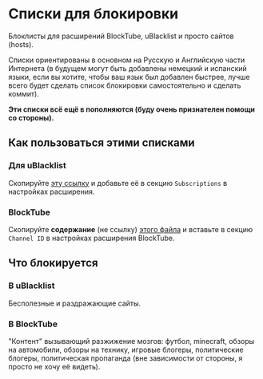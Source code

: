 # Списки для блокировки

Блоклисты для расширений BlockTube, uBlacklist и просто сайтов (hosts).

Списки ориентированы в основном на Русскую и Английскую части Интернета (в будущем могут быть добавлены немецкий и испанский языки, если вы хотите, чтобы ваш язык был добавлен быстрее, лучше всего будет сделать список блокировки самостоятельно и сделать коммит).

**Эти списки всё ещё в пополняются (буду очень признателен помощи со стороны).**

## Как пользоваться этими списками

### Для uBlacklist

Скопируйте [эту ссылку](https://raw.githubusercontent.com/al3eex/blocklists/main/uBlacklist/ublacklist-news.txt) и добавьте её в секцию `Subscriptions` в настройках расширения.

### BlockTube

Скопируйте **содержание** (не ссылку) [этого файла](https://raw.githubusercontent.com/al3eex/blocklists/main/BlockTube/blocktube-comprehensive-list.txt) и вставьте в секцию `Channel ID` в настройках расширения BlockTube.

## Что блокируется

### В uBlacklist

Бесполезные и раздражающие сайты.

### В BlockTube

"Контент" вызывающий разжижение мозгов: футбол, minecraft, обзоры на автомобили, обзоры на технику, игровые блогеры, политические блогеры, политическая пропаганда (вне зависимости от стороны, я просто не хочу её видеть).
